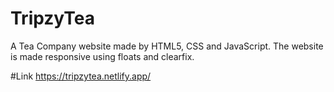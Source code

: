 # TripzyTea
A Tea Company website made by HTML5, CSS and JavaScript. The website is made responsive using floats and clearfix.

#Link
https://tripzytea.netlify.app/

